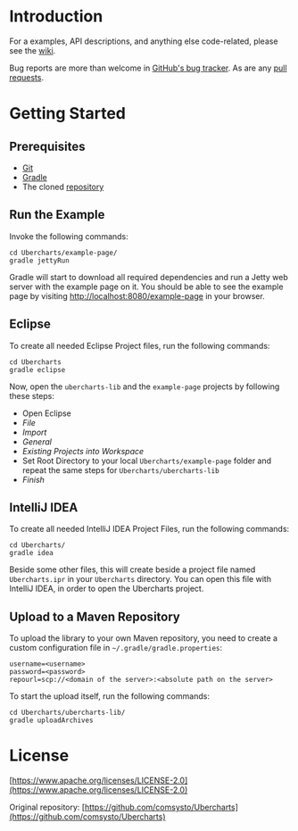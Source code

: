 # Introduction

For a examples, API descriptions, and anything else code-related, please see the [wiki](https://github.com/xeraa/Ubercharts/wiki).

Bug reports are more than welcome in [GitHub's bug tracker](https://github.com/xeraa/Ubercharts/issues). As are any [pull requests](https://github.com/xeraa/Ubercharts/pulls).

# Getting Started

## Prerequisites

* [Git](http://git-scm.com)
* [Gradle](http://gradle.org)
* The cloned [repository](https://github.com/xeraa/Ubercharts.git)



## Run the Example

Invoke the following commands:

    cd Ubercharts/example-page/
    gradle jettyRun

Gradle will start to download all required dependencies and run a Jetty web server with the example page on it. You should be able to see the example page by visiting [http://localhost:8080/example-page](http://localhost:8080/example-page) in your browser.



## Eclipse

To create all needed Eclipse Project files, run the following commands:

    cd Ubercharts
    gradle eclipse

Now, open the ``ubercharts-lib`` and the ``example-page`` projects by following these steps:

* Open Eclipse
* *File*
* *Import*
* *General*
* *Existing Projects into Workspace*
* Set Root Directory to your local ``Ubercharts/example-page`` folder and repeat the same steps for ``Ubercharts/ubercharts-lib``
* *Finish*



## IntelliJ IDEA

To create all needed IntelliJ IDEA Project Files, run the following commands:

    cd Ubercharts/
    gradle idea

Beside some other files, this will create beside a project file named ``Ubercharts.ipr`` in your ``Ubercharts`` directory. You can open this file with IntelliJ IDEA, in order to open the Ubercharts project.



## Upload to a Maven Repository

To upload the library to your own Maven repository, you need to create a custom configuration file in ``~/.gradle/gradle.properties``:

	username=<username>
	password=<password>
	repourl=scp://<domain of the server>:<absolute path on the server>

To start the upload itself, run the following commands:

    cd Ubercharts/ubercharts-lib/
    gradle uploadArchives



# License

[https://www.apache.org/licenses/LICENSE-2.0](https://www.apache.org/licenses/LICENSE-2.0)

Original repository: [https://github.com/comsysto/Ubercharts](https://github.com/comsysto/Ubercharts)